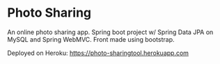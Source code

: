 # Photo Sharing
An online photo sharing app. Spring boot project w/ Spring Data JPA on MySQL and Spring WebMVC. Front made using bootstrap.

Deployed on Heroku: https://photo-sharingtool.herokuapp.com